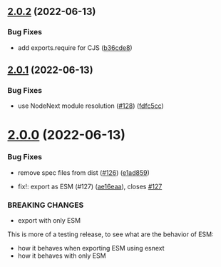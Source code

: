 ## [2.0.2](https://github.com/unional/color-map/compare/v2.0.1...v2.0.2) (2022-06-13)


### Bug Fixes

* add exports.require for CJS ([b36cde8](https://github.com/unional/color-map/commit/b36cde8cd75e4a00ef572b0b6a4badb2109a1a84))

## [2.0.1](https://github.com/unional/color-map/compare/v2.0.0...v2.0.1) (2022-06-13)


### Bug Fixes

* use NodeNext module resolution ([#128](https://github.com/unional/color-map/issues/128)) ([fdfc5cc](https://github.com/unional/color-map/commit/fdfc5ccfcc0025d1b2c3ccbe0138c3b491fc7037))

# [2.0.0](https://github.com/unional/color-map/compare/v1.1.4...v2.0.0) (2022-06-13)


### Bug Fixes

* remove spec files from dist ([#126](https://github.com/unional/color-map/issues/126)) ([e1ad859](https://github.com/unional/color-map/commit/e1ad859a38c91a450cd23f1b126ba9992de87c62))


* fix!: export as ESM (#127) ([ae16eaa](https://github.com/unional/color-map/commit/ae16eaa83629a5248143eee8a895a0edb15240c1)), closes [#127](https://github.com/unional/color-map/issues/127)


### BREAKING CHANGES

* export with only ESM

This is more of a testing release, to see what are the behavior of ESM:

- how it behaves when exporting ESM using esnext
- how it behaves with only ESM
